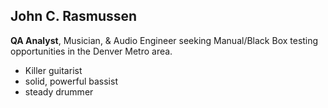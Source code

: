 ## John C. Rasmussen
**QA Analyst**, Musician, & Audio Engineer seeking Manual/Black Box testing opportunities in the Denver Metro area.

- Killer guitarist
- solid, powerful bassist
- steady drummer



